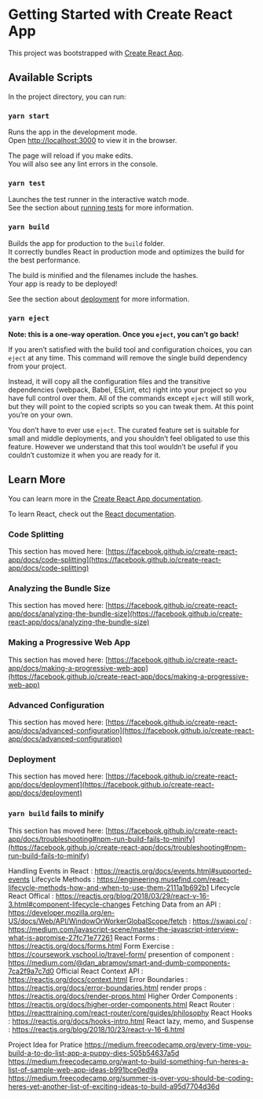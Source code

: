 # Getting Started with Create React App

This project was bootstrapped with [Create React App](https://github.com/facebook/create-react-app).

## Available Scripts

In the project directory, you can run:

### `yarn start`

Runs the app in the development mode.\
Open [http://localhost:3000](http://localhost:3000) to view it in the browser.

The page will reload if you make edits.\
You will also see any lint errors in the console.

### `yarn test`

Launches the test runner in the interactive watch mode.\
See the section about [running tests](https://facebook.github.io/create-react-app/docs/running-tests) for more information.

### `yarn build`

Builds the app for production to the `build` folder.\
It correctly bundles React in production mode and optimizes the build for the best performance.

The build is minified and the filenames include the hashes.\
Your app is ready to be deployed!

See the section about [deployment](https://facebook.github.io/create-react-app/docs/deployment) for more information.

### `yarn eject`

**Note: this is a one-way operation. Once you `eject`, you can’t go back!**

If you aren’t satisfied with the build tool and configuration choices, you can `eject` at any time. This command will remove the single build dependency from your project.

Instead, it will copy all the configuration files and the transitive dependencies (webpack, Babel, ESLint, etc) right into your project so you have full control over them. All of the commands except `eject` will still work, but they will point to the copied scripts so you can tweak them. At this point you’re on your own.

You don’t have to ever use `eject`. The curated feature set is suitable for small and middle deployments, and you shouldn’t feel obligated to use this feature. However we understand that this tool wouldn’t be useful if you couldn’t customize it when you are ready for it.

## Learn More

You can learn more in the [Create React App documentation](https://facebook.github.io/create-react-app/docs/getting-started).

To learn React, check out the [React documentation](https://reactjs.org/).

### Code Splitting

This section has moved here: [https://facebook.github.io/create-react-app/docs/code-splitting](https://facebook.github.io/create-react-app/docs/code-splitting)

### Analyzing the Bundle Size

This section has moved here: [https://facebook.github.io/create-react-app/docs/analyzing-the-bundle-size](https://facebook.github.io/create-react-app/docs/analyzing-the-bundle-size)

### Making a Progressive Web App

This section has moved here: [https://facebook.github.io/create-react-app/docs/making-a-progressive-web-app](https://facebook.github.io/create-react-app/docs/making-a-progressive-web-app)

### Advanced Configuration

This section has moved here: [https://facebook.github.io/create-react-app/docs/advanced-configuration](https://facebook.github.io/create-react-app/docs/advanced-configuration)

### Deployment

This section has moved here: [https://facebook.github.io/create-react-app/docs/deployment](https://facebook.github.io/create-react-app/docs/deployment)

### `yarn build` fails to minify

This section has moved here: [https://facebook.github.io/create-react-app/docs/troubleshooting#npm-run-build-fails-to-minify](https://facebook.github.io/create-react-app/docs/troubleshooting#npm-run-build-fails-to-minify)


Handling Events in React : https://reactjs.org/docs/events.html#supported-events
Lifecycle Methods : https://engineering.musefind.com/react-lifecycle-methods-how-and-when-to-use-them-2111a1b692b1
Lifecycle React Offical : https://reactjs.org/blog/2018/03/29/react-v-16-3.html#component-lifecycle-changes
Fetching Data from an API : https://developer.mozilla.org/en-US/docs/Web/API/WindowOrWorkerGlobalScope/fetch
			  : https://swapi.co/
			  : https://medium.com/javascript-scene/master-the-javascript-interview-what-is-apromise-27fc71e77261
React Forms 		  : https://reactjs.org/docs/forms.html
Form Exercise		  : https://coursework.vschool.io/travel-form/
presention of component	  : https://medium.com/@dan_abramov/smart-and-dumb-components-7ca2f9a7c7d0
Official React Context API : https://reactjs.org/docs/context.html
Error Boundaries  	  : https://reactjs.org/docs/error-boundaries.html
render props		  : https://reactjs.org/docs/render-props.html
Higher Order Components :   https://reactjs.org/docs/higher-order-components.html
React Router 		  : https://reacttraining.com/react-router/core/guides/philosophy
React Hooks 		  : https://reactjs.org/docs/hooks-intro.html
React lazy, memo, and Suspense : https://reactjs.org/blog/2018/10/23/react-v-16-6.html

Project Idea for Pratice
https://medium.freecodecamp.org/every-time-you-build-a-to-do-list-app-a-puppy-dies-505b54637a5d
https://medium.freecodecamp.org/want-to-build-something-fun-heres-a-list-of-sample-web-app-ideas-b991bce0ed9a
https://medium.freecodecamp.org/summer-is-over-you-should-be-coding-heres-yet-another-list-of-exciting-ideas-to-build-a95d7704d36d
